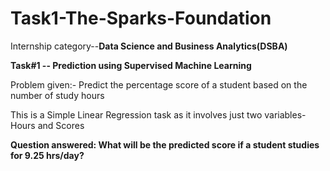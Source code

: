 # Task1-The-Sparks-Foundation

Internship category--**Data Science and Business Analytics(DSBA)**


**Task#1 -- Prediction using Supervised Machine Learning**

Problem given:- Predict the percentage score of a student based on the number of study hours

This is a Simple Linear Regression task as it involves just two variables- Hours and Scores

**Question answered: What will be the predicted score if a student studies for 9.25 hrs/day?**
